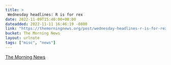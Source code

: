 ```yaml
---
title: > 
 Wednesday headlines: R is for rex
date: 2022-11-09T15:40:00+00:00
dateadded: 2022-11-11 16:46:19 -0800
link: "https://themorningnews.org/post/wednesday-headlines-r-is-for-rex"
bucket: The Morning News
layout: urlnote
tags: ["misc", "news"]
--- 
```


 
  
    
    
    


 <!-- end excerpt --> 
<div class='bucket'><a class='internal-link' href='/buckets/the-morning-news'>The Morning News</a></div> 
